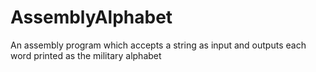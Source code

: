 # AssemblyAlphabet
An assembly program which accepts a string as input and outputs each word printed as the military alphabet 
